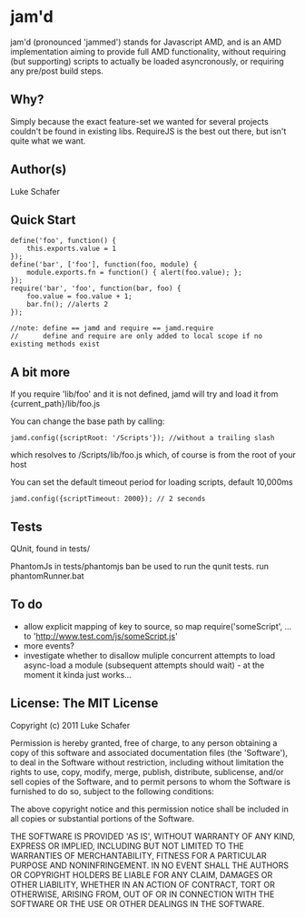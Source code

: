 # jam'd

  jam'd (pronounced 'jammed') stands for Javascript AMD, and is an AMD implementation aiming to provide full AMD functionality, without requiring (but supporting) scripts to actually be loaded asyncronously, or requiring any pre/post build steps.

## Why?

  Simply because the exact feature-set we wanted for several projects couldn't be found in existing libs. RequireJS is the best out there, but isn't quite what we want.

## Author(s)

  Luke Schafer
  
## Quick Start

    define('foo', function() {
        this.exports.value = 1
    });
    define('bar', ['foo'], function(foo, module) {
        module.exports.fn = function() { alert(foo.value); };
    });
    require('bar', 'foo', function(bar, foo) {
        foo.value = foo.value + 1;
		bar.fn(); //alerts 2
    });

    //note: define == jamd and require == jamd.require
    //      define and require are only added to local scope if no existing methods exist
    
## A bit more

  If you require 'lib/foo' and it is not defined, jamd will try and load it from {current_path}/lib/foo.js

  You can change the base path by calling:
  
    jamd.config({scriptRoot: '/Scripts'}); //without a trailing slash

  which resolves to /Scripts/lib/foo.js which, of course is from the root of your host
  
  You can set the default timeout period for loading scripts, default 10,000ms
  
    jamd.config({scriptTimeout: 2000}); // 2 seconds 
	
## Tests

  QUnit, found in tests/
  
  PhantomJs in tests/phantomjs ban be used to run the qunit tests. run phantomRunner.bat
  
## To do

  * allow explicit mapping of key to source, so map require('someScript', ... to 'http://www.test.com/js/someScript.js'
  * more events? 
  * investigate whether to disallow muliple concurrent attempts to load async-load a module (subsequent attempts should wait) - at the moment it kinda just works...

## License: The MIT License

Copyright (c) 2011 Luke Schafer

Permission is hereby granted, free of charge, to any person obtaining
a copy of this software and associated documentation files (the
'Software'), to deal in the Software without restriction, including
without limitation the rights to use, copy, modify, merge, publish,
distribute, sublicense, and/or sell copies of the Software, and to
permit persons to whom the Software is furnished to do so, subject to
the following conditions:

The above copyright notice and this permission notice shall be
included in all copies or substantial portions of the Software.

THE SOFTWARE IS PROVIDED 'AS IS', WITHOUT WARRANTY OF ANY KIND,
EXPRESS OR IMPLIED, INCLUDING BUT NOT LIMITED TO THE WARRANTIES OF
MERCHANTABILITY, FITNESS FOR A PARTICULAR PURPOSE AND NONINFRINGEMENT.
IN NO EVENT SHALL THE AUTHORS OR COPYRIGHT HOLDERS BE LIABLE FOR ANY
CLAIM, DAMAGES OR OTHER LIABILITY, WHETHER IN AN ACTION OF CONTRACT,
TORT OR OTHERWISE, ARISING FROM, OUT OF OR IN CONNECTION WITH THE
SOFTWARE OR THE USE OR OTHER DEALINGS IN THE SOFTWARE.
